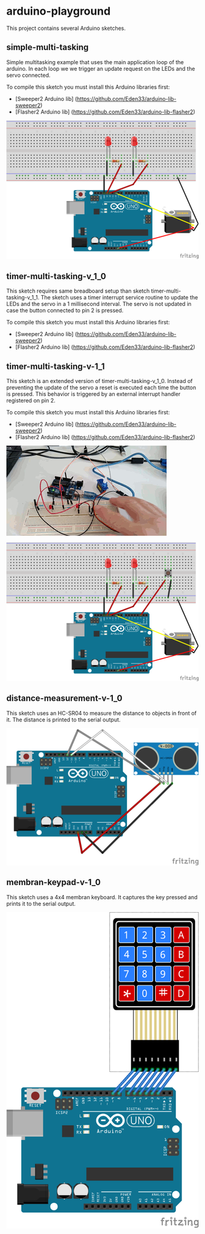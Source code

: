 # arduino-playground

This project contains several Arduino sketches.

## simple-multi-tasking

Simple multitasking example that uses the main application loop of the arduino.
In each loop we we trigger an update request on the LEDs and the servo connected.

To compile this sketch you must install this Arduino libraries first:
- [Sweeper2 Arduino lib] (https://github.com/Eden33/arduino-lib-sweeper2)
- [Flasher2 Arduino lib] (https://github.com/Eden33/arduino-lib-flasher2)

![simple-multi-tasking_bb.png](simple-multi-tasking/simple-multi-tasking_bb.png)

## timer-multi-tasking-v_1_0

This sketch requires same breadboard setup than sketch timer-multi-tasking-v_1_1. The sketch uses a timer interrupt service routine to update the LEDs and the servo in a 1 millisecond interval. The servo is not updated in case the button connected to pin 2 is pressed. 

To compile this sketch you must install this Arduino libraries first:
- [Sweeper2 Arduino lib] (https://github.com/Eden33/arduino-lib-sweeper2)
- [Flasher2 Arduino lib] (https://github.com/Eden33/arduino-lib-flasher2)

## timer-multi-tasking-v-1_1

This sketch is an extended version of timer-multi-tasking-v_1_0. Instead of preventing the update of the servo a reset is executed each time the button is pressed. This behavior is triggered by an external interrupt handler registered on pin 2.

To compile this sketch you must install this Arduino libraries first:
- [Sweeper2 Arduino lib] (https://github.com/Eden33/arduino-lib-sweeper2)
- [Flasher2 Arduino lib] (https://github.com/Eden33/arduino-lib-flasher2)

![timer-multi-tasking-v_1_1.gif](timer-multi-tasking-v-1_1/timer-multi-tasking-v-1_1.gif)

![timer-multi-tasking-v_1_1.png](timer-multi-tasking-v-1_1/timer-multi-tasking-v-1_1_bb.png)

## distance-measurement-v-1_0

This sketch uses an HC-SR04 to measure the distance to objects in front of it.
The distance is printed to the serial output.

![distance-measurement-v-1_0_bb.png](distance-measurement-v-1_0/distance-measurement-v-1_0_bb.png)

## membran-keypad-v-1_0 

This sketch uses a 4x4 membran keyboard. 
It captures the key pressed and prints it to the serial output.

![distance-measurement-v-1_0_bb.png](membran-keypad-v-1_0/membran-keypad-v-1_0_bb.png)


